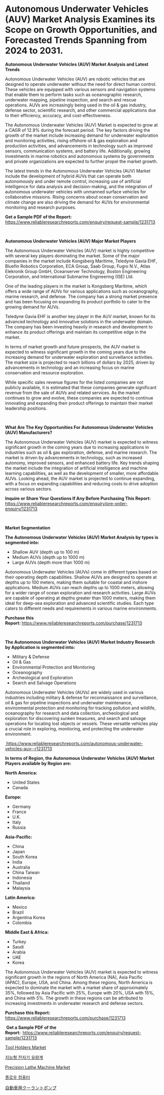 <p><h1>Autonomous Underwater Vehicles (AUV) Market Analysis Examines its Scope on Growth Opportunities, and Forecasted Trends Spanning from 2024 to 2031.</h1></p><p><strong>Autonomous Underwater Vehicles (AUV) Market Analysis and Latest Trends</strong></p>
<p><p>Autonomous Underwater Vehicles (AUV) are robotic vehicles that are designed to operate underwater without the need for direct human control. These vehicles are equipped with various sensors and navigation systems that enable them to perform tasks such as oceanographic research, underwater mapping, pipeline inspection, and search and rescue operations. AUVs are increasingly being used in the oil & gas industry, defense sector, scientific research, and other commercial applications due to their efficiency, accuracy, and cost-effectiveness.</p><p>The Autonomous Underwater Vehicles (AUV) Market is expected to grow at a CAGR of 12.9% during the forecast period. The key factors driving the growth of the market include increasing demand for underwater exploration and monitoring activities, rising offshore oil & gas exploration and production activities, and advancements in technology such as improved sensors, communication systems, and battery life. Additionally, growing investments in marine robotics and autonomous systems by governments and private organizations are expected to further propel the market growth.</p><p>The latest trends in the Autonomous Underwater Vehicles (AUV) Market include the development of hybrid AUVs that can operate both autonomously and under remote control, increasing use of artificial intelligence for data analysis and decision-making, and the integration of autonomous underwater vehicles with unmanned surface vehicles for collaborative missions. Rising concerns about ocean conservation and climate change are also driving the demand for AUVs for environmental monitoring and research purposes.</p></p>
<p><strong>Get a Sample PDF of the Report:&nbsp;</strong> <a href="https://www.reliableresearchreports.com/enquiry/request-sample/1231713">https://www.reliableresearchreports.com/enquiry/request-sample/1231713</a></p>
<p>&nbsp;</p>
<p><strong>Autonomous Underwater Vehicles (AUV) Major Market Players</strong></p>
<p><p>The Autonomous Underwater Vehicles (AUV) market is highly competitive with several key players dominating the market. Some of the major companies in the market include Kongsberg Maritime, Teledyne Gavia EHF, Bluefin Robotics Corporation, ECA Group, Saab Group, Fugro N.V., Atlas Elekronik Group GmbH, Oceanserver Technology, Boston Engineering Corporation, and International Submarine Engineering (ISE) Ltd.</p><p>One of the leading players in the market is Kongsberg Maritime, which offers a wide range of AUVs for various applications such as oceanography, marine research, and defense. The company has a strong market presence and has been focusing on expanding its product portfolio to cater to the growing demand for AUVs.</p><p>Teledyne Gavia EHF is another key player in the AUV market, known for its advanced technology and innovative solutions in the underwater domain. The company has been investing heavily in research and development to enhance its product offerings and maintain its competitive edge in the market.</p><p>In terms of market growth and future prospects, the AUV market is expected to witness significant growth in the coming years due to the increasing demand for underwater exploration and surveillance activities. The market size is projected to reach billions of dollars by 2025, driven by advancements in technology and an increasing focus on marine conservation and resource exploration.</p><p>While specific sales revenue figures for the listed companies are not publicly available, it is estimated that these companies generate significant revenue from the sale of AUVs and related services. As the market continues to grow and evolve, these companies are expected to continue innovating and expanding their product offerings to maintain their market leadership positions.</p></p>
<p>&nbsp;</p>
<p><strong>What Are The Key Opportunities For Autonomous Underwater Vehicles (AUV) Manufacturers?</strong></p>
<p><p>The Autonomous Underwater Vehicles (AUV) market is expected to witness significant growth in the coming years due to increasing applications in industries such as oil & gas exploration, defense, and marine research. The market is driven by advancements in technology, such as increased autonomy, improved sensors, and enhanced battery life. Key trends shaping the market include the integration of artificial intelligence and machine learning capabilities, as well as the development of smaller, more affordable AUVs. Looking ahead, the AUV market is projected to continue expanding, with a focus on expanding capabilities and reducing costs to drive adoption across various sectors.</p></p>
<p><strong>Inquire or Share Your Questions If Any Before Purchasing This Report:</strong> <a href="https://www.reliableresearchreports.com/enquiry/pre-order-enquiry/1231713">https://www.reliableresearchreports.com/enquiry/pre-order-enquiry/1231713</a></p>
<p>&nbsp;</p>
<p><strong>Market Segmentation</strong></p>
<p><strong>The Autonomous Underwater Vehicles (AUV) Market Analysis by types is segmented into:</strong></p>
<p><ul><li>Shallow AUV (depth up to 100 m)</li><li>Medium AUVs (depth up to 1000 m)</li><li>Large AUVs (depth more than 1000 m)</li></ul></p>
<p><p>Autonomous Underwater Vehicles (AUVs) come in different types based on their operating depth capabilities. Shallow AUVs are designed to operate at depths up to 100 meters, making them suitable for coastal and inshore applications. Medium AUVs can reach depths up to 1000 meters, allowing for a wider range of ocean exploration and research activities. Large AUVs are capable of operating at depths greater than 1000 meters, making them ideal for deep-sea exploration and advanced scientific studies. Each type caters to different needs and requirements in various marine environments.</p></p>
<p><strong>Purchase this Report:&nbsp;</strong><a href="https://www.reliableresearchreports.com/purchase/1231713">https://www.reliableresearchreports.com/purchase/1231713</a></p>
<p>&nbsp;</p>
<p><strong>The Autonomous Underwater Vehicles (AUV) Market Industry Research by Application is segmented into:</strong></p>
<p><ul><li>Military & Defense</li><li>Oil & Gas</li><li>Environmental Protection and Monitoring</li><li>Oceanography</li><li>Archeological and Exploration</li><li>Search and Salvage Operations</li></ul></p>
<p><p>Autonomous Underwater Vehicles (AUVs) are widely used in various industries including military & defense for reconnaissance and surveillance, oil & gas for pipeline inspections and underwater maintenance, environmental protection and monitoring for tracking pollution and wildlife, oceanography for research and data collection, archeological and exploration for discovering sunken treasures, and search and salvage operations for locating lost objects or vessels. These versatile vehicles play a crucial role in exploring, monitoring, and protecting the underwater environment.</p></p>
<p><a href="https://www.reliableresearchreports.com/autonomous-underwater-vehicles-auv--r1231713">&nbsp;https://www.reliableresearchreports.com/autonomous-underwater-vehicles-auv--r1231713</a></p>
<p><strong>In terms of Region, the Autonomous Underwater Vehicles (AUV) Market Players available by Region are:</strong></p>
<p>
    <p> <strong> North America: </strong>
        <ul>
            <li>United States</li>
            <li>Canada</li>
        </ul>
        </p> 
    <p> <strong> Europe: </strong>
        <ul>
            <li>Germany</li>
            <li>France</li>
            <li>U.K.</li>
            <li>Italy</li>
            <li>Russia</li>
        </ul>
        </p> 
    <p> <strong> Asia-Pacific: </strong>
        <ul>
            <li>China</li>
            <li>Japan</li>
            <li>South Korea</li>
            <li>India</li>
            <li>Australia</li>
            <li>China Taiwan</li>
            <li>Indonesia</li>
            <li>Thailand</li>
            <li>Malaysia</li>
        </ul>
        </p> 
    <p> <strong> Latin America: </strong>
        <ul>
            <li>Mexico</li>
            <li>Brazil</li>
            <li>Argentina Korea</li>
            <li>Colombia</li>
        </ul>
        </p> 
    <p> <strong> Middle East & Africa: </strong>
        <ul>
            <li>Turkey</li>
            <li>Saudi</li>
            <li>Arabia</li>
            <li>UAE</li>
            <li>Korea</li>
        </ul>
    </p>
    </p>
<p><p>The Autonomous Underwater Vehicles (AUV) market is expected to witness significant growth in the regions of North America (NA), Asia Pacific (APAC), Europe, USA, and China. Among these regions, North America is expected to dominate the market with a market share of approximately 35%, followed by Asia Pacific with 25%, Europe with 20%, USA with 15%, and China with 5%. The growth in these regions can be attributed to increasing investments in underwater research and defense sectors.</p></p>
<p><strong>Purchase this Report: </strong><a href="https://www.reliableresearchreports.com/purchase/1231713">https://www.reliableresearchreports.com/purchase/1231713</a></p>
<p>&nbsp;<strong>Get a Sample PDF of the Report:&nbsp;&nbsp;</strong><a href="https://www.reliableresearchreports.com/enquiry/request-sample/1231713">https://www.reliableresearchreports.com/enquiry/request-sample/1231713</a></p>
<p><strong></strong></p>
<p><p><a href="https://github.com/juancolorado15/Market-Research-Report-List-3/blob/main/tool-holders-market.md">Tool Holders Market</a></p><p><a href="https://github.com/Penelolack456456/Market-Research-Report-List-2/blob/main/4909990175136.md">지능형 전자기 유량계</a></p><p><a href="https://issuu.com/reportprime-2/docs/precision-lathe-machine-market-size-2030.pptx">Precision Lathe Machine Market</a></p><p><a href="https://github.com/darrellockm3ytan895656/Market-Research-Report-List-2/blob/main/9426470175137.md">플로우 컴퓨터</a></p><p><a href="https://github.com/qwpelcjko9242629/Market-Research-Report-List-2/blob/main/9350163162683.md">自動車用クーラントポンプ</a></p></p>